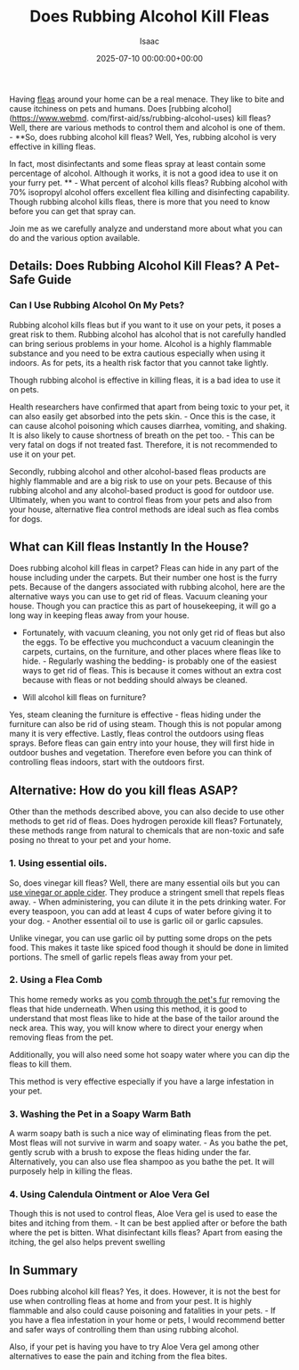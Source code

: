 ﻿---
title: Does Rubbing Alcohol Kill Fleas
description: Having fleas around your home can be a real menace. They like to bite and cause itchiness on pets and humans. Does rubbing alcohol kill fleas?
slug: /does-rubbing-alcohol-kill-fleas/
date: 2025-07-10 00:00:00+00:00
lastmod: 2025-07-10 00:00:00+03:00
author: Isaac
categories:
- Fleas
- Guide
tags:
- fleas
- doe
- rubbing
layout: post
---

Having [fleas](https://pestpolicy.com/does-apple-cider-vinegar-kill-fleas/) around your home can be a real menace. They like to bite and cause itchiness on pets and humans. Does [rubbing alcohol](https://www.webmd. com/first-aid/ss/rubbing-alcohol-uses) kill fleas? Well, there are various methods to control them and alcohol is one of them. - **So, does rubbing alcohol kill fleas? Well, Yes, rubbing alcohol is very effective in killing fleas.

In fact, most disinfectants and some fleas spray at least contain some percentage of alcohol. Although it works, it is not a good idea to use it on your furry pet. ** - What percent of alcohol kills fleas? Rubbing alcohol with 70% isopropyl alcohol offers excellent flea killing and disinfecting capability. Though rubbing alcohol kills fleas, there is more that you need to know before you can get that spray can.

Join me as we carefully analyze and understand more about what you can do and the various option available.

##  Details: Does Rubbing Alcohol Kill Fleas? A Pet-Safe Guide

###  Can I Use Rubbing Alcohol On My Pets?

Rubbing alcohol kills fleas but if you want to it use on your pets, it poses a great risk to them. Rubbing alcohol has alcohol that is not carefully handled can bring serious problems in your home. Alcohol is a highly flammable substance and you need to be extra cautious especially when using it indoors. As for pets, its a health risk factor that you cannot take lightly.

Though rubbing alcohol is effective in killing fleas, it is a bad idea to use it on pets.

Health researchers have confirmed that apart from being toxic to your pet, it can also easily get absorbed into the pets skin. - Once this is the case, it can cause alcohol poisoning which causes diarrhea, vomiting, and shaking. It is also likely to cause shortness of breath on the pet too. - This can be very fatal on dogs if not treated fast. Therefore, it is not recommended to use it on your pet.

Secondly, rubbing alcohol and other alcohol-based fleas products are highly flammable and are a big risk to use on your pets. Because of this rubbing alcohol and any alcohol-based product is good for outdoor use. Ultimately, when you want to control fleas from your pets and also from your house, alternative flea control methods are ideal such as flea combs for dogs.

##  What can Kill fleas Instantly In the House?

Does rubbing alcohol kill fleas in carpet? Fleas can hide in any part of the house including under the carpets. But their number one host is the furry pets. Because of the dangers associated with rubbing alcohol, here are the alternative ways you can use to get rid of fleas. Vacuum cleaning your house. Though you can practice this as part of housekeeping, it will go a long way in keeping fleas away from your house.

- Fortunately, with vacuum cleaning, you not only get rid of fleas but also the eggs. To be effective you muchconduct a vacuum cleaningin the carpets, curtains, on the furniture, and other places where fleas like to hide. - Regularly washing the bedding- is probably one of the easiest ways to get rid of fleas. This is because it comes without an extra cost because with fleas or not bedding should always be cleaned.

- Will alcohol kill fleas on furniture?

Yes, steam cleaning the furniture is effective - fleas hiding under the furniture can also be rid of using steam. Though this is not popular among many it is very effective. Lastly, fleas control the outdoors using fleas sprays. Before fleas can gain entry into your house, they will first hide in outdoor bushes and vegetation. Therefore even before you can think of controlling fleas indoors, start with the outdoors first.

##  Alternative: How do you kill fleas ASAP?

Other than the methods described above, you can also decide to use other methods to get rid of fleas. Does hydrogen peroxide kill fleas? Fortunately, these methods range from natural to chemicals that are non-toxic and safe posing no threat to your pet and your home.

###  1. Using essential oils.

So, does vinegar kill fleas? Well, there are many essential oils but you can [use vinegar or apple cider](https://pestpolicy.com/does-apple-cider-vinegar-kill-fleas/). They produce a stringent smell that repels fleas away. - When administering, you can dilute it in the pets drinking water. For every teaspoon, you can add at least 4 cups of water before giving it to your dog. - Another essential oil to use is garlic oil or garlic capsules.

Unlike vinegar, you can use garlic oil by putting some drops on the pets food. This makes it taste like spiced food though it should be done in limited portions. The smell of garlic repels fleas away from your pet.

###  2. Using a Flea Comb

This home remedy works as you [comb through the pet's fur](https://pestpolicy.com/best-electronic-flea-comb/) removing the fleas that hide underneath. When using this method, it is good to understand that most fleas like to hide at the base of the tailor around the neck area. This way, you will know where to direct your energy when removing fleas from the pet.

Additionally, you will also need some hot soapy water where you can dip the fleas to kill them.

This method is very effective especially if you have a large infestation in your pet.

###  3. Washing the Pet in a Soapy Warm Bath

A warm soapy bath is such a nice way of eliminating fleas from the pet. Most fleas will not survive in warm and soapy water. - As you bathe the pet, gently scrub with a brush to expose the fleas hiding under the far. Alternatively, you can also use flea shampoo as you bathe the pet. It will purposely help in killing the fleas.

###  4. Using Calendula Ointment or Aloe Vera Gel

Though this is not used to control fleas, Aloe Vera gel is used to ease the bites and itching from them. - It can be best applied after or before the bath where the pet is bitten. What disinfectant kills fleas? Apart from easing the itching, the gel also helps prevent swelling

##  In Summary

Does rubbing alcohol kill fleas? Yes, it does. However, it is not the best for use when controlling fleas at home and from your pest. It is highly flammable and also could cause poisoning and fatalities in your pets. - If you have a flea infestation in your home or pets, I would recommend better and safer ways of controlling them than using rubbing alcohol.

Also, if your pet is having you have to try Aloe Vera gel among other alternatives to ease the pain and itching from the flea bites.


